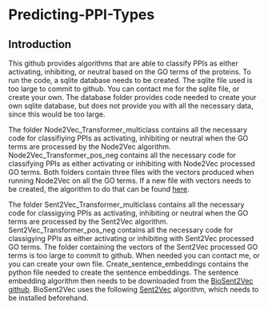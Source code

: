 # Predicting-PPI-Types

## Introduction

This github provides algorithms that are able to classify PPIs as either activating, inhibiting, or neutral based on the GO terms of the proteins. To run the code, a sqlite database needs to be created. The sqlite file used is too large to commit to github. You can contact me for the sqlite file, or create your own. The database folder provides code needed to create your own sqlite database, but does not provide you with all the necessary data, since this would be too large. 

The folder Node2Vec_Transformer_multiclass contains all the necessary code for classifiying PPIs as activating, inhibiting or neutral when the GO terms are processed by the Node2Vec algorithm. Node2Vec_Transformer_pos_neg contains all the necessary code for classifying PPIs as either activating or inhibiting with Node2Vec processed GO terms. Both folders contain three files with the vectors produced when running Node2Vec on all the GO terms. If a new file with vectors needs to be created, the algorithm to do that can be found [here](https://github.com/Ieremie/TransformerGO).

The folder Sent2Vec_Transformer_multiclass contains all the necessary code for classigying PPIs as activating, inhibiting or neutral when the GO terms are processed by the Sent2Vec algorithm. Sent2Vec_Transformer_pos_neg contains all the necessary code for classigying PPIs as either activating or inhibiting with Sent2Vec processed GO terms. The folder containing the vectors of the Sent2Vec processed GO terms is too large to commit to github. When needed you can contact me, or you can create your own file. Create_sentence_embeddings contains the python file needed to create the sentence embeddings. The sentence embedding algorithm then needs to be downloaded from the [BioSent2Vec github](https://github.com/ncbi-nlp/BioSentVec). BioSent2Vec uses the following [Sent2Vec](https://github.com/epfml/sent2vec) algorithm, which needs to be installed beforehand. 

